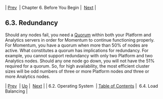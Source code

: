 | [Prev](byb.os)  | Chapter 6. Before You Begin |  [Next](byb.load_balancing) |

## 6.3. Redundancy

Should any nodes fail, you need a [Quorum](glossary#gloss.quorum "Quorum") within both your Platform and Analytics servers in order for Momentum to continue functioning properly. For Momentum, you have a quorum when more than 50% of nodes are active. What constitutes a quorum has implications for redundancy. For example, you cannot support redundancy with only two Platform and two Analytics nodes. Should any one node go down, you will not have the 51% required for a quorum. So, for high availability, the most efficient cluster sizes will be odd numbers of three or more Platform nodes *and* three or more Analytics nodes.

| [Prev](byb.os)  | [Up](before_you_begin) |  [Next](byb.load_balancing) |
| 6.2. Operating System  | [Table of Contents](index) |  6.4. Load Balancing |

